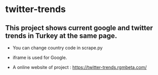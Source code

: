 # twitter-trends

## This project shows current google and twitter trends in Turkey at the same page.

* You can change country code in scrape.py
* iframe is used for Google.

* A online website of project : https://twitter-trends.rgmbeta.com/
